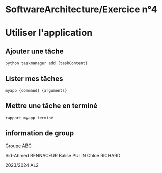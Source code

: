 # SoftwareArchitecture/Exercice n°4

# Utiliser l'application

## Ajouter une tâche

```
python taskmanager add {taskContent}
```

## Lister mes tâches

```
myapp {command} {arguments}
```

## Mettre une tâche en terminé

```
rapport myapp terminé
```

## information de group
Groupe ABC

Sid-Ahmed BENNACEUR
Balise PULIN
Chloé RICHARD

2023/2024
AL2

